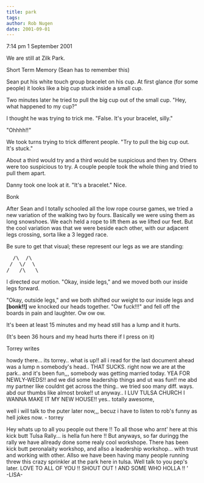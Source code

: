 ```yaml
---
title: park
tags: 
author: Rob Nugen
date: 2001-09-01
---
```


<p class=date>7:14 pm 1 September 2001</p>

<p>We are still at Zilk Park.</p>

<p class=message>Short Term Memory (Sean has to remember this)</p>

<p>Sean put his white touch group bracelet on his cup.  At first glance (for some people) it looks like a big cup stuck inside a small cup.</p>

<p>Two minutes later he tried to pull the big cup out of the small cup.  "Hey, what happened to my cup?"</p>

<p>I thought he was trying to trick me.  "False.  It's your bracelet, silly."</p>

<p>"Ohhhh!!"</p>

<p>We took turns trying to trick different people.  "Try to pull the big cup out.  It's stuck."</p>

<p>About a third would try and a third would be suspicious and then try.  Others  were too suspicious to try.  A couple people took the whole thing and tried to pull them apart.</p>

<p>Danny took one look at it.  "It's a bracelet."  Nice.</p>

<p class=date>Bonk</p>

<p>After Sean and I totally schooled all the low rope course games, we tried a new variation of the walking two by fours.  Basically we were using them as long snowshoes.  We each held a rope to lift them as we lifted our feet.  But the cool variation was that we were beside each other, with our adjacent legs crossing, sorta like a 3 legged race.</p>

<p>Be sure to get that visual; these represent our legs as we are standing:</p>

<pre>
  /\  /\
 /  \/  \
/   /\   \
</pre>

<p>I directed our motion. "Okay, inside legs," and we moved both our inside legs forward.</p>

<p>"Okay, outside legs," and we both shifted our weight to our inside legs and <b>[bonk!!]</b> we knocked our heads together.   "Ow fuck!!!" and fell off the boards in pain and laughter.  Ow ow ow.</p>

<p>It's been at least 15 minutes and my head still has a lump and it hurts.</p>

<p>(It's been 36 hours and my head hurts there if I press on it)</p>

<p>Torrey writes</p>

<p class=message>howdy there... its torrey.. what is up!! all i read for the last document ahead was a lump n somebody's head.. THAT SUCKS. right now we are at the park.. and it's been fun,,, somebody was getting married today. YEA FOR NEWLY-WEDS!! and we did some leadership things and ut was fun!! me abd my partner like couldnt get across the thing.. we tried soo many diff. ways. abd our thumbs like almost broke!! ut anyway.. I LUV TULSA CHURCH I WANNA MAKE IT MY NEW HOUSE!! yes.. totally awesome,</p>

<p class=message>well i will talk to the puter later now,,, becuz i have to listen to rob's funny as hell jokes now. - torrey</p>

<p class=message>Hey whats up to all you people out there !! To all those who arnt'  here at this kick butt Tulsa Rally... is  hella  fun here !! But anyways, so far duringg the rally we have allready done some realy cool workshope. There has been kick butt peronalaity workshop, and allso a leadership workshop... with trust and working with other.  Allso we have been having  many people running threw this crazy sprinkler at the park here in tulsa. Well talk to you pep's later. LOVE TO ALL OF YOU !! SHOUT OUT ! AND SOME WHO HOLLA !! ' 
<br>                  -LISA-</p>
